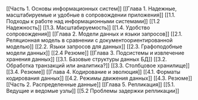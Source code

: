 [[Часть 1. Основы информационных систем]]
[[Глава 1. Надежные, масштабируемые  и удобные в сопровождении  приложения]]
[[1.1. Подходы к работе  над информационными системами]]
[[1.2 Надежность]]
[[1.3. Масштабируемость]]
[[1.4. Удобство сопровождения]]
[[Глава 2. Модели данных  и языки запросов]]
[[2.1. Реляционная модель в сравнении с документоориентированной моделью]]
[[2.2. Языки запросов для данных]]
[[2.3. Графоподобные модели данных]]
[[2.4 Резюме]]
[[Глава 3. Подсистемы и извлечение хранения данных]]
[[3.1. Базовые структуры данных БД]]
[[3.2. Обработка транзакций или аналитика?]]
[[3.3. Столбцовое хранилище]]
[[3.4. Резюме]]
[[Глава 4. Кодирование и эволюция]]
[[4.1. Форматы кодирования данных]]
[[4.2. Режимы движения данных]]
[[4.3. Резюме]]
[[Часть 2. Распределенные данные]]
[[Глава 5. Репликация]]
[[5.1. Ведущие и ведомые узлы]]
[[5.2 Проблемы задержки репликации]]